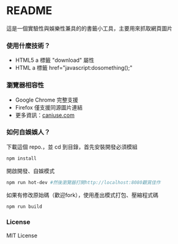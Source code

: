 # README #

這是一個實驗性與娛樂性兼具的的書籤小工具，主要用來抓取網頁圖片

### 使用什麼技術？ ###
- HTML5 a 標籤 "download" 屬性
- HTML a 標籤 href="javascript:dosomething();"

### 瀏覽器相容性 ###
- Google Chrome 完整支援
- Firefox 僅支援同源圖片連結 
- 更多資訊：[caniuse.com](http://caniuse.com/#search=download)

### 如何自娛娛人？ ###

下載這個 repo.，並 cd 到目錄，首先安裝開發必須模組
```sh
npm install
```  
開啟開發、自娛模式
```sh
npm run hot-dev #然後瀏覽器打開http://localhost:8080觀賞佳作
```
如果有修改原始碼（歡迎fork），使用產出模式打包、壓縮程式碼 
```sh
npm run build
```

### License ###
MIT License
